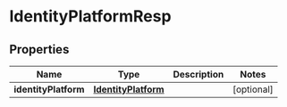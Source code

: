 # IdentityPlatformResp

## Properties
Name | Type | Description | Notes
------------ | ------------- | ------------- | -------------
**identityPlatform** | [**IdentityPlatform**](IdentityPlatform.md) |  |  [optional]
